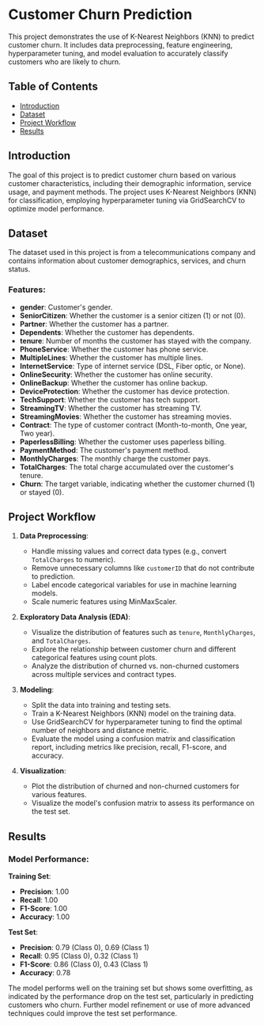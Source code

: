 # Customer Churn Prediction

This project demonstrates the use of K-Nearest Neighbors (KNN) to predict customer churn. It includes data preprocessing, feature engineering, hyperparameter tuning, and model evaluation to accurately classify customers who are likely to churn.

## Table of Contents

- [Introduction](#introduction)
- [Dataset](#dataset)
- [Project Workflow](#project-workflow)
- [Results](#results)

## Introduction

The goal of this project is to predict customer churn based on various customer characteristics, including their demographic information, service usage, and payment methods. The project uses K-Nearest Neighbors (KNN) for classification, employing hyperparameter tuning via GridSearchCV to optimize model performance.

## Dataset

The dataset used in this project is from a telecommunications company and contains information about customer demographics, services, and churn status.

### Features:

- **gender**: Customer's gender.
- **SeniorCitizen**: Whether the customer is a senior citizen (1) or not (0).
- **Partner**: Whether the customer has a partner.
- **Dependents**: Whether the customer has dependents.
- **tenure**: Number of months the customer has stayed with the company.
- **PhoneService**: Whether the customer has phone service.
- **MultipleLines**: Whether the customer has multiple lines.
- **InternetService**: Type of internet service (DSL, Fiber optic, or None).
- **OnlineSecurity**: Whether the customer has online security.
- **OnlineBackup**: Whether the customer has online backup.
- **DeviceProtection**: Whether the customer has device protection.
- **TechSupport**: Whether the customer has tech support.
- **StreamingTV**: Whether the customer has streaming TV.
- **StreamingMovies**: Whether the customer has streaming movies.
- **Contract**: The type of customer contract (Month-to-month, One year, Two year).
- **PaperlessBilling**: Whether the customer uses paperless billing.
- **PaymentMethod**: The customer's payment method.
- **MonthlyCharges**: The monthly charge the customer pays.
- **TotalCharges**: The total charge accumulated over the customer's tenure.
- **Churn**: The target variable, indicating whether the customer churned (1) or stayed (0).

## Project Workflow

1. **Data Preprocessing**:
   - Handle missing values and correct data types (e.g., convert `TotalCharges` to numeric).
   - Remove unnecessary columns like `customerID` that do not contribute to prediction.
   - Label encode categorical variables for use in machine learning models.
   - Scale numeric features using MinMaxScaler.

2. **Exploratory Data Analysis (EDA)**:
   - Visualize the distribution of features such as `tenure`, `MonthlyCharges`, and `TotalCharges`.
   - Explore the relationship between customer churn and different categorical features using count plots.
   - Analyze the distribution of churned vs. non-churned customers across multiple services and contract types.

3. **Modeling**:
   - Split the data into training and testing sets.
   - Train a K-Nearest Neighbors (KNN) model on the training data.
   - Use GridSearchCV for hyperparameter tuning to find the optimal number of neighbors and distance metric.
   - Evaluate the model using a confusion matrix and classification report, including metrics like precision, recall, F1-score, and accuracy.

4. **Visualization**:
   - Plot the distribution of churned and non-churned customers for various features.
   - Visualize the model's confusion matrix to assess its performance on the test set.

## Results

### Model Performance:
**Training Set**:
- **Precision**: 1.00
- **Recall**: 1.00
- **F1-Score**: 1.00
- **Accuracy**: 1.00

**Test Set**:
- **Precision**: 0.79 (Class 0), 0.69 (Class 1)
- **Recall**: 0.95 (Class 0), 0.32 (Class 1)
- **F1-Score**: 0.86 (Class 0), 0.43 (Class 1)
- **Accuracy**: 0.78

The model performs well on the training set but shows some overfitting, as indicated by the performance drop on the test set, particularly in predicting customers who churn. Further model refinement or use of more advanced techniques could improve the test set performance.
